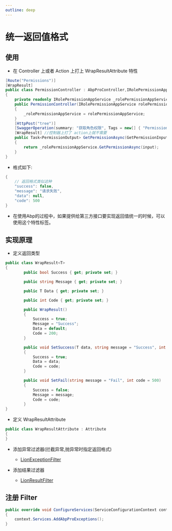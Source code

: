 ```yaml
---
outline: deep
---
```


# 统一返回值格式

## 使用

- 在 Controller 上或者 Action 上打上 WrapResultAttribute 特性
```csharp
[Route("Permissions")]
[WrapResult]
public class PermissionController : AbpProController,IRolePermissionAppService
{
    private readonly IRolePermissionAppService _rolePermissionAppService;
    public PermissionController(IRolePermissionAppService rolePermissionAppService)
    {
        _rolePermissionAppService = rolePermissionAppService;
    }
    [HttpPost("tree")]
    [SwaggerOperation(summary: "获取角色权限", Tags = new[] { "Permissions" })]
    [WrapResult] //控制器上打了 action上就不需要
    public Task<PermissionOutput> GetPermissionAsync(GetPermissionInput input)
    {
        return _rolePermissionAppService.GetPermissionAsync(input);
    }
}
```
- 格式如下:

```csharp
{
    // 返回格式类似这种
    "success": false,
    "message": "请求失败",
    "data": null,
    "code": 500
}
```

- 在使用Abp的过程中，如果提供给第三方接口要实现返回值统一的时候，可以使用这个特性标签。

## 实现原理

- 定义返回类型

```csharp
public class WrapResult<T>
{
        public bool Success { get; private set; }

        public string Message { get; private set; }

        public T Data { get; private set; }

        public int Code { get; private set; }

        public WrapResult()
        {
            Success = true;
            Message = "Success";
            Data = default;
            Code = 200;
        }

        public void SetSuccess(T data, string message = "Success", int code = 200)
        {
            Success = true;
            Data = data;
            Code = code;
        }

        public void SetFail(string message = "Fail", int code = 500)
        {
            Success = false;
            Message = message;
            Code = code;
        }
}
```

- 定义 WrapResultAttribute

```csharp
public class WrapResultAttribute : Attribute
{
}
```

- 添加异常过滤器(拦截异常,抛异常时指定返回格式)

  - [LionExceptionFilter](https://github.com/WangJunZzz/abp-vnext-pro/blob/main/aspnet-core/shared/Lion.AbpPro.Shared.Hosting.Microservices/Microsoft/AspNetCore/Mvc/Filters/LionExceptionFilter.cs)

- 添加结果过滤器
  - [LionResultFilter](https://github.com/WangJunZzz/abp-vnext-pro/blob/main/aspnet-core/shared/Lion.AbpPro.Shared.Hosting.Microservices/Microsoft/AspNetCore/Mvc/Filters/LionResultFilter.cs)

## 注册 Filter

```csharp
public override void ConfigureServices(ServiceConfigurationContext context)
{
    context.Services.AddAbpProExceptions();
}
```


